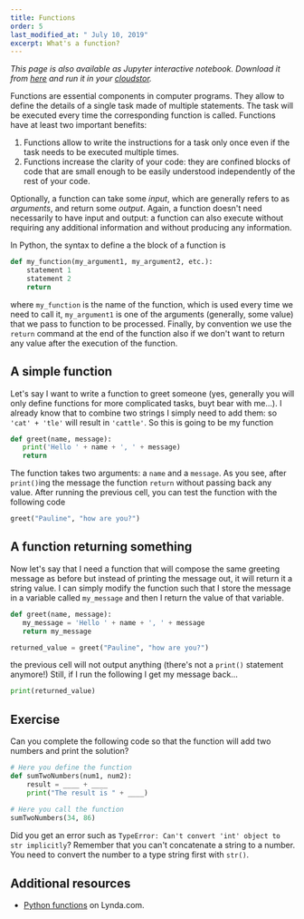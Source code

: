 ```yaml
---
title: Functions
order: 5
last_modified_at: " July 10, 2019"
excerpt: What's a function?
---
```


*This page is also available as Jupyter interactive notebook. Download it from [here](https://code.research.uts.edu.au/143852/code-as-literacy-jupyter-notebooks/blob/master/understanding-python/python-05-functions.ipynb) and run it in your [cloudstor](/getting-started/02-jupyter-notebook).* 

Functions are essential components in computer programs. They allow to define the details of a single task made of multiple statements. The task will be executed every time the corresponding function is called. Functions have at least two important benefits:

1. Functions allow to write the instructions for a task only once even if the task needs to be executed multiple times.
2. Functions increase the clarity of your code: they are confined blocks of code that are small enough to be easily understood independently of the rest of your code. 

Optionally, a function can take some *input*, which are generally refers to as *arguments*, and return some *output*. Again, a function doesn't need necessarily to have input and output: a function can also execute without requiring any additional information and without producing any information. 

In Python, the syntax to define a the block of a function is

```python
def my_function(my_argument1, my_argument2, etc.):
    statement 1
    statement 2
    return 
```

where `my_function` is the name of the function, which is used every time we need to call it, `my_argument1` is one of the arguments (generally, some value) that we pass to function to be processed. Finally, by convention we use the `return` command at the end of the function also if we don't want to return any value after the execution of the function.

## A simple function

Let's say I want to write a function to greet someone (yes, generally you will only define functions for more complicated tasks, buyt bear with me...). I already know that to combine two strings I simply need to add them: so `'cat' + 'tle'` will result in `'cattle'`. So this is going to be my function


```python
def greet(name, message):
   print('Hello ' + name + ', ' + message)
   return
```

The function takes two arguments: a `name` and a `message`. As you see, after `print()`ing the message the function `return` without passing back any value. After running the previous cell, you can test the function with the following code


```python
greet("Pauline", "how are you?")
```

## A function returning something

Now let's say that I need a function that will compose the same greeting message as before but instead of printing the message out, it will return it a string value. I can simply modify the function such that I store the message in a variable called `my_message` and then I return the value of that variable.


```python
def greet(name, message):
   my_message = 'Hello ' + name + ', ' + message
   return my_message

returned_value = greet("Pauline", "how are you?")
```

the previous cell will not output anything (there's not a `print()` statement anymore!) Still, if I run the following I get my message back...


```python
print(returned_value)
```

## Exercise

Can you complete the following code so that the function will add two numbers and print the solution?


```python
# Here you define the function
def sumTwoNumbers(num1, num2):
    result = ____ + ____
    print("The result is " + ____)
    
# Here you call the function    
sumTwoNumbers(34, 86)
```

Did you get an error such as `TypeError: Can't convert 'int' object to str implicitly`? Remember that you can't concatenate a string to a number. You need to convert the number to a type string first with `str()`.

## Additional resources

- [Python functions](https://www.lynda.com/Python-tutorials/Python-functions/661773/707224-4.html?org=uts.edu.au) on Lynda.com.
